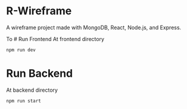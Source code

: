 # R-Wireframe
A wireframe project made with MongoDB, React, Node.js, and Express.

To # Run Frontend
At frontend directory

    npm run dev

# Run Backend
At backend directory 

    npm run start

